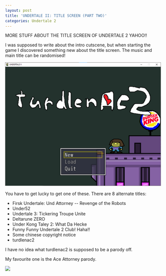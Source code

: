 ```yaml
---
layout: post
title: 'UNDERTALE II: TITLE SCREEN (PART TWO)'
categories: Undertale 2
---
```

MORE STUFF ABOUT THE TITLE SCREEN OF UNDERTALE 2 YAHOO!!

I was supposed to write about the intro cutscene, but when starting the game I discovered something new about the title screen. The music and main title can be randomised!

![](../images/turdlenac2.png)

You have to get lucky to get one of these. There are 8 alternate titles:

 - Firsk Undertale: Und Attorney -- Revenge of the Robots
 - Under52
 - Undertale 3: Tickering Troupe Unite
 - Deltarune ZERO
 - Under Kong Taley 2: What Da Hecke
 - Funny Funny Undertale 2 Club! Haha!!
 - Some chinese copyright notice
 - turdlenac2

I have no idea what turdlenac2 is supposed to be a parody off. 

My favourite one is the Ace Attorney parody.

![](undertale2aceatt.png)

<!--stackedit_data:
eyJoaXN0b3J5IjpbLTE1NjYzNjcyNDQsNjkyOTk2NTgwLC0xNz
Y1OTEzOTI0LC0xNjE0NzE2NzRdfQ==
-->